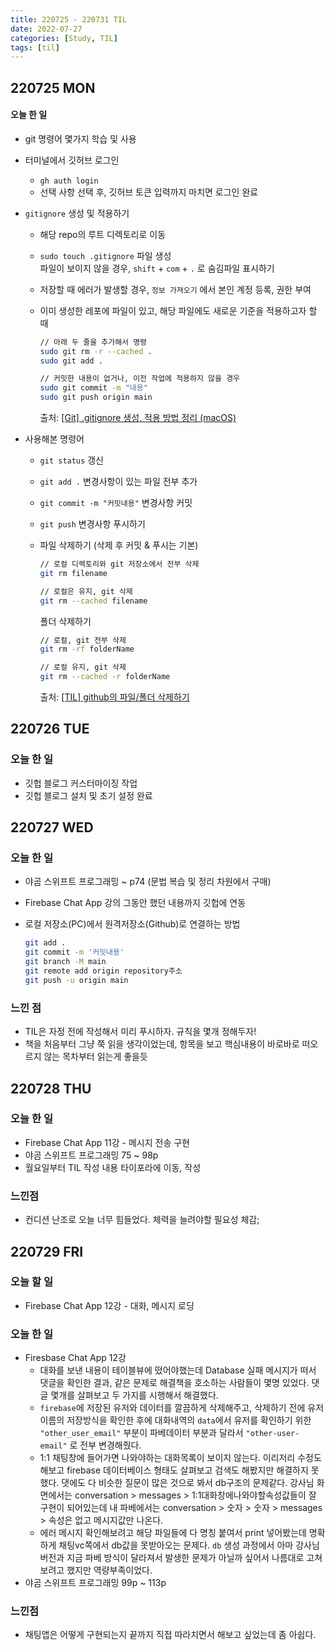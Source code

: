 ```yaml
---
title: 220725 - 220731 TIL
date: 2022-07-27
categories: [Study, TIL]
tags: [til]
---
```




## 220725 MON

#### 오늘 한 일

-   git 명령어 몇가지 학습 및 사용

-   터미널에서 깃허브 로그인

    -   `gh auth login`
    -   선택 사항 선택 후, 깃허브 토큰 입력까지 마치면 로그인 완료

-   `gitignore` 생성 및 적용하기

    -   해당 repo의 루트 디렉토리로 이동

    -   `sudo touch .gitignore` 파일 생성  
        파일이 보이지 않을 경우, `shift` + `com` + `.` 로 숨김파일 표시하기

    -   저장할 때 에러가 발생할 경우, `정보 가져오기` 에서 본인 계정 등록, 권한 부여

    -   이미 생성한 레포에 파일이 있고, 해당 파일에도 새로운 기준을 적용하고자 할 때

        ```bash
        // 아래 두 줄을 추가해서 명령
        sudo git rm -r --cached .
        sudo git add .
        
        // 커밋한 내용이 없거나, 이전 작업에 적용하지 않을 경우
        sudo git commit -m "내용"
        sudo git push origin main
        ```

        출처: [[Git] .gitignore 생성, 적용 방법 정리 (macOS)](https://seolhee2750.tistory.com/68)

-   사용해본 명령어

    -   `git status` 갱신

    -   `git add .` 변경사항이 있는 파일 전부 추가

    -   `git commit -m "커밋내용"` 변경사항 커밋

    -   `git push` 변경사항 푸시하기

    -   파일 삭제하기 (삭제 후 커밋 & 푸시는 기본)

        ```bash
        // 로컬 디렉토리와 git 저장소에서 전부 삭제
        git rm filename
        
        // 로컬은 유지, git 삭제
        git rm --cached filename
        ```

        폴더 삭제하기  

        ```bash
        // 로컬, git 전부 삭제
        git rm -rf folderName
        
        // 로컬 유지, git 삭제
        git rm --cached -r folderName
        ```

        출처: [[TIL] github의 파일/폴더 삭제하기](https://velog.io/@dailyhyun/TIL-github%EC%9D%98-%ED%8C%8C%EC%9D%BC%ED%8F%B4%EB%8D%94-%EC%82%AD%EC%A0%9C%ED%95%98%EA%B8%B0)



## 220726 TUE

### 오늘 한 일

-   깃헙 블로그 커스터마이징 작업
-   깃헙 블로그 설치 및 초기 설정 완료



## 220727 WED

### 오늘 한 일

-   야곰 스위프트 프로그래밍 ~ p74 (문법 복습 및 정리 차원에서 구매)

-   Firebase Chat App 강의 그동안 했던 내용까지 깃헙에 연동

-   로컬 저장소(PC)에서 원격저장소(Github)로 연결하는 방법

    ```bash
    git add .
    git commit -m '커밋내용'
    git branch -M main
    git remote add origin repository주소
    git push -u origin main
    ```

### 느낀 점

-   TIL은 자정 전에 작성해서 미리 푸시하자. 규칙을 몇개 정해두자!
-   책을 처음부터 그냥 쭉 읽을 생각이었는데, 항목을 보고 핵심내용이 바로바로 떠오르지 않는 목차부터 읽는게 좋을듯



## 220728 THU

### 오늘 한 일

-   Firebase Chat App 11강 - 메시지 전송 구현
-   야곰 스위프트 프로그래밍 75 ~ 98p
-   월요일부터 TIL 작성 내용 타이포라에 이동, 작성

### 느낀점

-   컨디션 난조로 오늘 너무 힘들었다. 체력을 늘려야할 필요성 체감;



## 220729 FRI

### 오늘 할 일

-   Firebase Chat App 12강 - 대화, 메시지 로딩

### 오늘 한 일

-   Firesbase Chat App 12강
    -   대화를 보낸 내용이 테이블뷰에 떴어야했는데 Database 실패 메시지가 떠서 댓글을 확인한 결과, 같은 문제로 해결책을 호소하는 사람들이 몇명 있었다. 댓글 몇개를 살펴보고 두 가지를 시행해서 해결했다.
    -   `firebase`에 저장된 유저와 데이터를 깔끔하게 삭제해주고, 삭제하기 전에 유저 이름의 저장방식을 확인한 후에 대화내역의 `data`에서 유저를 확인하기 위한 `"other_user_email"` 부분이 파베데이터 부분과 달라서 `"other-user-email"` 로 전부 변경해줬다.
    -   1:1 채팅창에 들어가면 나와야하는 대화목록이 보이지 않는다. 이리저리 수정도 해보고 firebase 데이터베이스 형태도 살펴보고 검색도 해봤지만 해결하지 못했다. 댓에도 다 비슷한 질문이 많은 것으로 봐서 db구조의 문제같다. 강사님 화면에서는 conversation > messages > 1:1대화창에나와야할속성값들이 잘 구현이 되어있는데 내 파베에서는 conversation > 숫자 > 숫자 > messages > 속성은 없고 메시지값만 나온다.
    -   에러 메시지 확인해보려고 해당 파일들에 다 명칭 붙여서 print 넣어봤는데 명확하게 채팅vc쪽에서 db값을 못받아오는 문제다. `db` 생성 과정에서 아마 강사님 버전과 지금 파베 방식이 달라져서 발생한 문제가 아닐까 싶어서 나름대로 고쳐보려고 했지만 역량부족이었다.
-   야곰 스위프트 프로그래밍 99p ~ 113p

### 느낀점

-   채팅앱은 어떻게 구현되는지 끝까지 직접 따라치면서 해보고 싶었는데 좀 아쉽다.
